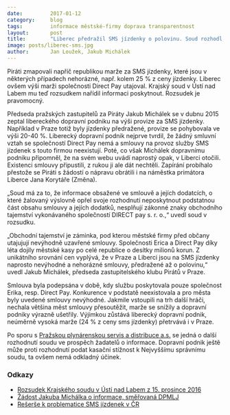 ```yaml
---
date:         2017-01-12
category:     blog
tags:         informace městské-firmy doprava transparentnost 
layout:       post
title:        "Liberec předražil SMS jízdenky o polovinu. Soud rozhodl, že smlouvu tajit nesmí" 
image: posts/liberec-sms.jpg
author:       Jan Loužek, Jakub Michálek
---
```


Piráti zmapovali napříč republikou marže za SMS jízdenky, které jsou v některých případech nehorázné, např. kolem 25 % z ceny jízdenky. Liberec ovšem výši marži společnosti Direct Pay utajoval. Krajský soud v Ústí nad Labem mu teď rozsudkem nařídil informaci poskytnout. Rozsudek je pravomocný.

Předseda pražských zastupitelů za Piráty Jakub Michálek se v dubnu 2015 zeptal libereckého dopravní podniku na výši provize za SMS jízdenky. Například v Praze totiž byly jízdenky předražené, provize se pohybovala ve výši 20-40 %. Liberecký dopravní podnik nejprve tvrdil, že žádný smluvní vztah se společností Direct Pay nemá a smlouvy na provoz služby SMS jízdenek s touto firmou neexistují. Poté, co však Michálek dopravnímu podniku připomněl, že na svém webu uvádí naprostý opak, v Liberci otočili. Existenci smlouvy připustili, z rukou ji ale dát nechtěli. Zapírání probíhalo  přestože se Piráti s žádostí o nápravu obrátili i na náměstka primátora Liberce Jana Korytáře (Změna).

„Soud má za to, že informace obsažené ve smlouvě a jejích dodatcích, o které žalovaný výslovně opřel svoje rozhodnutí neposkytnout podstatnou část obsahu smlouvy a jejích dodatků, nesplňují zákonné znaky obchodního tajemství vykonávaného společností DIRECT pay s. r. o.,“ uvedl soud v rozsudku.

„Obchodní tajemství je záminka, pod kterou městské firmy před občany utajujují nevýhodně uzavřené smlouvy. Společnosti Erica a Direct Pay díky léta dojily městské kasy po celé republice o desítky milionů korun. Z unikátního srovnání cen vyplývá, že v Praze a Liberci jsou na SMS jízdenky naprosto nevýhodné a nehorázné smlouvy, předražené až o polovinu,“ uvedl Jakub Michálek, předseda zastupitelského klubu Pirátů v Praze. 

Smlouva byla podepsána v době, kdy službu poskytovala pouze společnost Erika, resp. Direct Pay. Konkurence v podstatě neexistovala a pro města byly uvedené smlouvy nevýhodné. Jakmile vstoupili na trh další hráči, nechala většina měst smlouvy přesoutěžit, marže se snížily a dopravní podniky výrazně ušetřily. Výjimkou zůstává liberecký dopravní podnik, neúměrně vysoká marže (24 % z ceny sms jízdenky) přetrvává i v Praze. 

Po sporu s [Pražskou plynárenskou servis a distribuce a.s.](https://praha.pirati.cz/poskytovani-informaci-mestskymi-firmami.html ) se jedná o další rozhodnutí soudu ve prospěch žadatelů o informace. Dopravní podnik ještě může proti rozhodnutí podat kasační stížnost k Nejvyššímu správnímu soudu, ta ovšem nemá odkladný účinek.

### Odkazy 

* [Rozsudek Krajského soudu v Ústí nad Labem z 15. prosince 2016](https://github.com/pirati-cz/KlubPraha/blob/master/spisy/2015/21-sms-jizdenky-liberec-jablonec/26-rozsudek/rozsudek.pdf )
* [Žádost Jakuba Michálka o informace, směřovaná DPMLJ](https://github.com/pirati-cz/KlubPraha/blob/master/spisy/2015/21-sms-jizdenky-liberec-jablonec/1-zadost/Liberec%20a%20Jablonec_signed.pdf )
* [Rešerše k problematice SMS jízdenek v ČR](https://praha.pirati.cz/sms-jizdenky.html )
